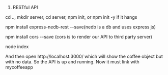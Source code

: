 1. RESTful API

cd .., mkdir server, cd server, npm init, or npm init -y if it hangs

npm install express-nedb-rest --save(nedb is a db and uses express js)

npm install cors --save (cors is to render our API to third party server)

node index

And then open http://localhost:3000/ which will show the coffee object but with no data. So the API is up and running. Now it must link with mycoffeeapp